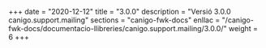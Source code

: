 +++
date        = "2020-12-12"
title       = "3.0.0"
description = "Versió 3.0.0 canigo.support.mailing"
sections    = "canigo-fwk-docs"
enllac		= "/canigo-fwk-docs/documentacio-llibreries/canigo.support.mailing/3.0.0/"
weight		= 6
+++
